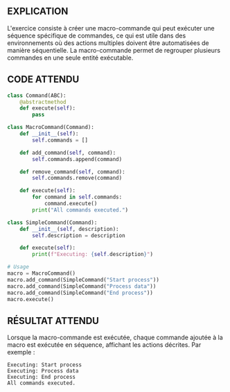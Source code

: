## EXPLICATION

L'exercice consiste à créer une macro-commande qui peut exécuter une séquence spécifique de commandes, ce qui est utile dans des environnements où des actions multiples doivent être automatisées de manière séquentielle. La macro-commande permet de regrouper plusieurs commandes en une seule entité exécutable.

## CODE ATTENDU

```python
class Command(ABC):
    @abstractmethod
    def execute(self):
        pass

class MacroCommand(Command):
    def __init__(self):
        self.commands = []

    def add_command(self, command):
        self.commands.append(command)

    def remove_command(self, command):
        self.commands.remove(command)

    def execute(self):
        for command in self.commands:
            command.execute()
        print("All commands executed.")

class SimpleCommand(Command):
    def __init__(self, description):
        self.description = description

    def execute(self):
        print(f"Executing: {self.description}")

# Usage
macro = MacroCommand()
macro.add_command(SimpleCommand("Start process"))
macro.add_command(SimpleCommand("Process data"))
macro.add_command(SimpleCommand("End process"))
macro.execute()
```

## RÉSULTAT ATTENDU

Lorsque la macro-commande est exécutée, chaque commande ajoutée à la macro est exécutée en séquence, affichant les actions décrites. Par exemple :

```
Executing: Start process
Executing: Process data
Executing: End process
All commands executed.
```